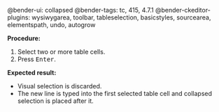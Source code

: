 @bender-ui: collapsed
@bender-tags: tc, 415, 4.7.1
@bender-ckeditor-plugins: wysiwygarea, toolbar, tableselection, basicstyles, sourcearea, elementspath, undo, autogrow

**Procedure:**

1. Select two or more table cells.
2. Press <kbd>Enter</kbd>.

**Expected result:**

* Visual selection is discarded.
* The new line is typed into the first selected table cell and collapsed selection is placed after it.
